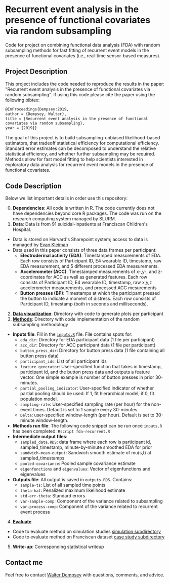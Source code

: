 # Recurrent event analysis in the presence of functional covariates via random subsampling  #
Code for project on combining functional data analysis (FDA) with
random subsampling methods for fast fitting of recurrent event models
in the presence of functional covariates (i.e., real-time sensor-based
measures).

## Project Description ##
This project includes the code needed to reproduce the results in the
paper: "Recurrent event analysis in the presence of functional
covariates via random subsampling". If using this code please cite the
paper using the following bibtex:

```tex
@InProceedings{Dempsey:2019,
author = {Dempsey, Walter},
title = {Recurrent event analysis in the presence of functional
covariates via random subsampling},
year = {2019}}
```

The goal of this project is to build subsampling-unbiased
likelihood-based estimators, that tradeoff statistical efficiency for
computational efficiency.
Standard error estimates can be decomposed to understand the relative
statistical efficiency, and whether further subsampling may be
required.
Methods allow for fast model fitting to help scientists interested in
exploratory data analysis for recurrent event models in the presence
of functional covariates.

## Code Description ##

Below we list important details in order use this repository:

0. **Dependencies**: All code is written in R. The code currently does
   not have dependencies beyond core R packages. The code was run on
   the research computing system managed by SLURM.
1. **Data**: Data is from 91 suicidal-inpatients at Franciscan
   Children's Hospital. 
* Data is stored on Harvard's Sharepoint system; access to data is
  managed by [Evan Kleiman](https://kleimanlab.org)
* Data used in this paper consists of three data frames per participant: 
  * **Electrodermal activity (EDA)**: Timestamped measurements of
  EDA. Each row consists of Participant ID, E4 wearable ID, timestamp,
  raw EDA measurement, and 5 different processed EDA measurements.
  * **Accelerometer (ACC)**: Timestamped measurements of x-,y-, and
  z-coordinates for ACC as well as generated features. Each row
  consists of Participant ID, E4 wearable ID, timestamp, raw x,y,z
  accelerometer measurements, and processed ACC mesurements 
  * **Button presses (BP)**: Timestamps at which the participant
  pressed the button to indicate a moment of distress.  Each row
  consists of Participant ID, timestamp (both in seconds and
  milliseconds).
2. **[Data visualization](/visualization)**: Directory with code to
   generate plots per participant
3. **[Methods](/methods)**: Directory with code implementation of the
   random subsampling methodology
* **Inputs file**: Fill in the [`inputs.R`](/methods/inputs.R)
  file. File contains spots for:
  * `eda_dir`: Directory for EDA participant data (1 file per
  participant)
  * `acc_dir`: Directory for ACC participant data (1 file per
  participant)
  * `button_press_dir`: Directory for button press data (1 file
  containing all button press data)
  * `participant_ids`: List of all participant ids
  * `feature_generator`: User-specified function that takes in
  timestamp, participant id, and the button press data and
  outputs a feature vector. One simple example is number of button
  presses in prior 30-minutes.
  * `partial_pooling_indicator`: User-specified indicator of whether
  partial pooling should be used. If 1, fit hierarchical model; if 0,
  fit population model.
  * `sampling-rate`: User-specified sampling rate (per hour) for the
  non-event times. Default is set to 1 sample every 30-minutes.
  * `Delta`: user-specified window-length (per hour). Default is set
    to 30-minute window-length.
* **Methods run file**: The following code snippet can be run once
`inputs.R` has been completed: ```Rscript fda-recurrent.R```
* **Intermediate output files**:
  * `sampled_data.RDS`: data frame where each row is participant id,
  sampled_timestamp, minute-by-minute smoothed EDA for prior
  * `sandwich-mean-output`: Sandwich smooth estimate of mu(s,t) at
  sampled_timestamps
  * `pooled-covariance`: Pooled sample covariance estimate
  * `eigenfunctions` and `eigenvalues`: Vector of eigenfunctions and
    eigenvalues
* **Outputs file**: All output is saved in `outputs.RDS`. Contains:
  * `sample-ts`: List of all sampled time points
  * `theta-hat`: Penalized maximum likelihood estimate
  * `std-err-theta`: Standard errors
  * `var-sample-comp`: Component of the variance related to
  subsampling
  * `var-process-comp`: Component of the variance related to
  recurrent event process
4. **[Evaluate](/evaluation)**
* Code to evaluate method on simulation studies [simulation subdirectory](/evaluation/simulationstudies)
* Code to evaluate method on Franciscan dataset [case study subdirectory](/evaluation/casestudy)
5. **Write-up**: Corresponding statistical writeup

## Contact me ##

Feel free to contact [Walter Dempsey](mailto:wdem@umich.edu) with
questions, comments, and advice.
